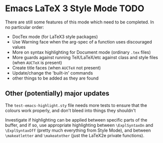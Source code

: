 # Emacs LaTeX 3 Style Mode TODO

There are still some features of this mode which need to be
completed. In no particular order:
- DocTex mode (for LaTeX3 style packages)
- Use Warning face when the arg-spec of a function uses discouraged values
- More on syntax highlighting for Document mode (ordinary `.tex` files)
- More guards against running TeX/LaTeX/etc against class and style files (when `AUCTeX` is present)
- Create title faces (when `AUCTeX` not present)
- Update/change the 'built-in' commands
- other things to be added as they are found

## Other (potentially) major updates
The `test-emacs-highlight.sty` file needs more tests to ensure that
the colours work properly, and don't bleed into things they shouldn't

Investigate if highlighting can be applied between specific parts of
the buffer, and if so, use appropriate highlighting between
`\ExplSyntaxOn` and `\ExplSyntaxOff` (pretty much everything from
Style Mode), and between `\makeatletter` and `\makeatother` (just the
LaTeX2e private functions).
